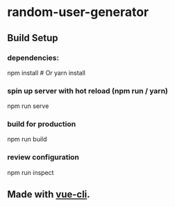 # random-user-generator

## Build Setup

### dependencies:
npm install # Or yarn install

### spin up server with hot reload (npm run / yarn)
npm run serve

### build for production
npm run build

### review configuration
npm run inspect

## Made with [vue-cli](https://cli.vuejs.org/).